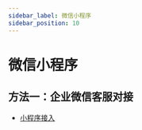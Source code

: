 ```yaml
---
sidebar_label: 微信小程序
sidebar_position: 10
---
```


# 微信小程序

## 方法一：企业微信客服对接

- [小程序接入](./wechat_work#在小程序中接入)
